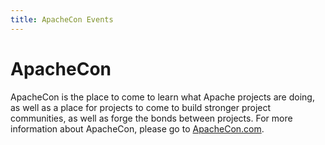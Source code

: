 ```yaml
---
title: ApacheCon Events
---
```


<!--
    The URL to which this page redirects should agree with
    https://github.com/apache/www-site/blob/main/content/events/current-event.md
    and the default event in
    https://www.apachecon.com/event-images/snippet.js
-->

<noscript>
  <meta http-equiv="refresh" content="1; url=https://communityovercode.org/">
</noscript>

<script type="text/javascript">
  var ref = document.referrer || "https://www.apache.org/";
  var m = ref.match(/https?:\/\/([-_a-zA-Z0-9.]+)\/?/);
  if (m) {
    ref = m[1];
  } else {
    ref = 'unknown';
  }
  location.href = "https://communityovercode.org/?ref=" + ref;
</script>

# ApacheCon

ApacheCon is the place to come to learn what Apache projects are doing, as well as a place for projects to come to build stronger project communities, as well as forge the bonds between projects. For more information about ApacheCon, please go to [ApacheCon.com](https://apachecon.com/).
